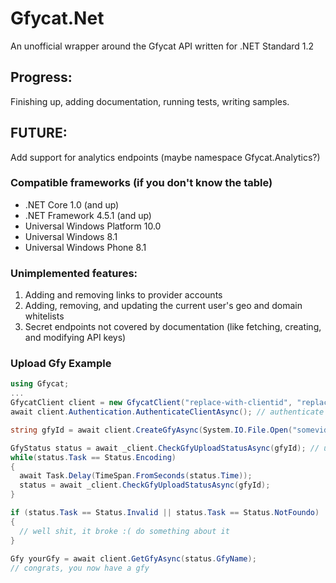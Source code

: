 # Gfycat.Net
An unofficial wrapper around the Gfycat API written for .NET Standard 1.2

## Progress:
Finishing up, adding documentation, running tests, writing samples.

## FUTURE:
Add support for analytics endpoints (maybe namespace Gfycat.Analytics?)

### Compatible frameworks (if you don't know the table)
* .NET Core 1.0 (and up)
* .NET Framework 4.5.1 (and up)
* Universal Windows Platform 10.0
* Universal Windows 8.1
* Universal Windows Phone 8.1

### Unimplemented features: 
1. Adding and removing links to provider accounts
2. Adding, removing, and updating the current user's geo and domain whitelists
3. Secret endpoints not covered by documentation (like fetching, creating, and modifying API keys)

### Upload Gfy Example
```csharp
using Gfycat;
...
GfycatClient client = new GfycatClient("replace-with-clientid", "replace-with-clientsecret");
await client.Authentication.AuthenticateClientAsync(); // authenticate without a user as the client

string gfyId = await client.CreateGfyAsync(System.IO.File.Open("somevideo.mp4")); // upload a video, get back a name

GfyStatus status = await _client.CheckGfyUploadStatusAsync(gfyId); // use the name to get the status
while(status.Task == Status.Encoding)
{
  await Task.Delay(TimeSpan.FromSeconds(status.Time));
  status = await _client.CheckGfyUploadStatusAsync(gfyId);
}

if (status.Task == Status.Invalid || status.Task == Status.NotFoundo)
{
  // well shit, it broke :( do something about it
}
    
Gfy yourGfy = await client.GetGfyAsync(status.GfyName);
// congrats, you now have a gfy
```
